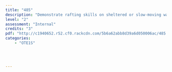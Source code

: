 ```yaml
---
title: "485"
description: "Demonstrate rafting skills on sheltered or slow-moving water"
level: "2"
assessment: "Internal"
credits: "3"
pdf: "http://c1940652.r52.cf0.rackcdn.com/5b6a62abb8d39a6d050006ac/485.pdf"
categories:
    - "OTE1S"
    
    
    
    
---
```

